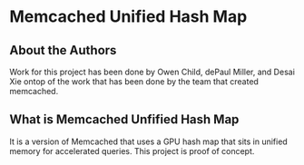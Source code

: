 # Memcached Unified Hash Map

## About the Authors

Work for this project has been done by Owen Child, dePaul Miller, and Desai Xie ontop of the work that has been done by the team that created memcached.

## What is Memcached Unfified Hash Map

It is a version of Memcached that uses a GPU hash map that sits in unified memory for accelerated queries. This project is proof of concept.
